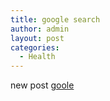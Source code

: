 ```yaml
---
title: google search
author: admin
layout: post
categories:
  - Health
---
```

new post [goole](http://www.blogspot.com)
